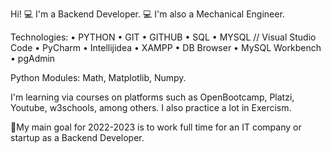 Hi! 💻 I'm a Backend Developer. 💻  I'm also a Mechanical Engineer.

Technologies: • PYTHON • GIT • GITHUB • SQL • MYSQL // Visual Studio Code • PyCharm • Intellijidea • XAMPP •  DB Browser • MySQL Workbench • pgAdmin

Python Modules: Math, Matplotlib, Numpy.

I'm learning via courses on platforms such as OpenBootcamp, Platzi, Youtube, w3schools, among others. I also practice a lot in Exercism.

🚀My main goal for 2022-2023 is to work full time for an IT company or startup as a Backend Developer.
